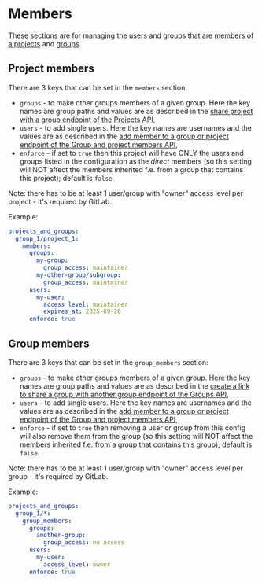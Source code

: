 # Members

These sections are for managing the users and groups that are [members of a projects](https://docs.gitlab.com/ee/user/project/members/) and [groups](https://docs.gitlab.com/ee/user/group/#add-users-to-a-group).

## Project members

There are 3 keys that can be set in the `members` section:

* `groups` - to make other groups members of a given group. Here the key names are group paths and values are as described in the [share project with a group endpoint of the Projects API](https://docs.gitlab.com/ee/api/projects.html#share-project-with-group),
* `users` - to add single users. Here the key names are usernames and the values are as described in the [add member to a group or project endpoint of the Group and project members API](https://docs.gitlab.com/ee/api/members.html#add-a-member-to-a-group-or-project),
* `enforce` - if set to `true` then this project will have ONLY the users and groups listed in the configuration as the *direct* members (so this setting will NOT affect the members inherited f.e. from a group that contains this project); default is `false`.

Note: there has to be at least 1 user/group with "owner" access level per project - it's required by GitLab.

Example:

```yaml
projects_and_groups:
  group_1/project_1:
    members:
      groups:
        my-group:
          group_access: maintainer
        my-other-group/subgroup:
          group_access: maintainer
      users:
        my-user:
          access_level: maintainer
          expires_at: 2025-09-26
      enforce: true
```

## Group members

There are 3 keys that can be set in the `group_members` section:

* `groups` - to make other groups members of a given group. Here the key names are group paths and values are as described in the [create a link to share a group with another group endpoint of the Groups API](https://docs.gitlab.com/ee/api/groups.html#create-a-link-to-share-a-group-with-another-group),
* `users` - to add single users. Here the key names are usernames and the values are as described in the [add member to a group or project endpoint of the Group and project members API](https://docs.gitlab.com/ee/api/members.html#add-a-member-to-a-group-or-project),
* `enforce` - if set to `true` then removing a user or group from this config will also remove them from the group (so this setting will NOT affect the members inherited f.e. from a group that contains this group); default is `false`.

Note: there has to be at least 1 user/group with "owner" access level per group - it's required by GitLab.

Example:

```yaml
projects_and_groups:
  group_1/*:
    group_members:
      groups:
        another-group:
          group_access: no access
      users:
        my-user:
          access_level: owner
      enforce: true
```
